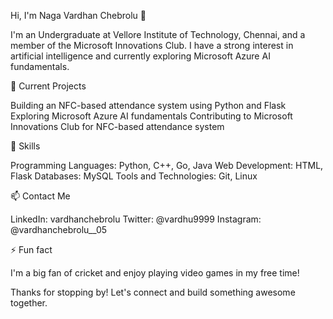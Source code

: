 Hi, I'm Naga Vardhan Chebrolu 👋

I'm an Undergraduate at Vellore Institute of Technology, Chennai, and a member of the Microsoft Innovations Club.
I have a strong interest in artificial intelligence and currently exploring Microsoft Azure AI fundamentals.

🔭 Current Projects

Building an NFC-based attendance system using Python and Flask
Exploring Microsoft Azure AI fundamentals
Contributing to Microsoft Innovations Club for NFC-based attendance system

🌱 Skills

Programming Languages: Python, C++, Go, Java
Web Development: HTML, Flask
Databases: MySQL
Tools and Technologies: Git, Linux

📫 Contact Me

LinkedIn: vardhanchebrolu
Twitter: @vardhu9999
Instagram: @vardhanchebrolu__05

⚡ Fun fact

I'm a big fan of cricket and enjoy playing video games in my free time!

Thanks for stopping by! Let's connect and build something awesome together.

